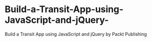 # Build-a-Transit-App-using-JavaScript-and-jQuery-
Build a Transit App using JavaScript and jQuery by Packt Publishing
